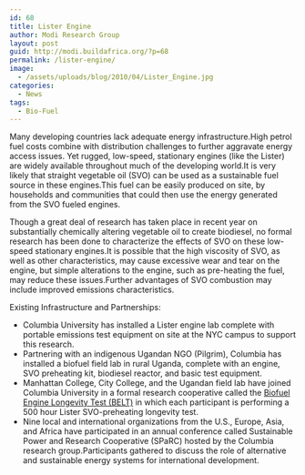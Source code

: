 ```yaml
---
id: 68
title: Lister Engine
author: Modi Research Group
layout: post
guid: http://modi.buildafrica.org/?p=68
permalink: /lister-engine/
image:
  - /assets/uploads/blog/2010/04/Lister_Engine.jpg
categories:
  - News
tags:
  - Bio-Fuel
---
```

Many developing countries lack adequate energy infrastructure.High petrol fuel costs combine with distribution challenges to further aggravate energy access issues. Yet rugged, low-speed, stationary engines (like the Lister) are widely available throughout much of the developing world.It is very likely that straight vegetable oil (SVO) can be used as a sustainable fuel source in these engines.This fuel can be easily produced on site, by households and communities that could then use the energy generated from the SVO fueled engines.

Though a great deal of research has taken place in recent year on substantially chemically altering vegetable oil to create biodiesel, no formal research has been done to characterize the effects of SVO on these low-speed stationary engines.It is possible that the high viscosity of SVO, as well as other characteristics, may cause excessive wear and tear on the engine, but simple alterations to the engine, such as pre-heating the fuel, may reduce these issues.Further advantages of SVO combustion may include improved emissions characteristics.

Existing Infrastructure and Partnerships: 

  * Columbia University has installed a Lister engine lab complete with portable emissions test equipment on site at the NYC campus to support this research.
  * Partnering with an indigenous Ugandan NGO (Pilgrim), Columbia has installed a biofuel field lab in rural Uganda, complete with an engine, SVO preheating kit, biodiesel reactor, and basic test equipment.
  * Manhattan College, City College, and the Ugandan field lab have joined Columbia University in a formal research cooperative called the [Biofuel Engine Longevity Test (BELT)][1] in which each participant is performing a 500 hour Lister SVO-preheating longevity test.
  * Nine local and international organizations from the U.S., Europe, Asia, and Africa have participated in an annual conference called Sustainable Power and Research Cooperative (SPaRC) hosted by the Columbia research group.Participants gathered to discuss the role of alternative and sustainable energy systems for international development.

 [1]: http://www.earth.columbia.edu/sitefiles/file/education/Student_Research/Manhattan%20College%20Poster%20-%20Columbia%20Earth%20Institute%20-%20Student%20Research%20Conference.pdf